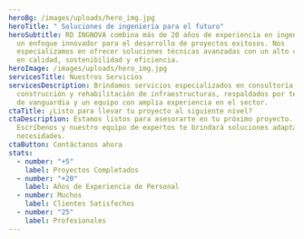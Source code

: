 ```yaml
---
heroBg: /images/uploads/hero_img.jpg
heroTitle: " Soluciones de ingeniería para el futuro"
heroSubtitle: RD INGNOVA combina más de 20 años de experiencia en ingeniería con
  un enfoque innovador para el desarrollo de proyectos exitosos. Nos
  especializamos en ofrecer soluciones técnicas avanzadas con un alto compromiso
  en calidad, sostenibilidad y eficiencia.
heroImage: /images/uploads/hero_img.jpg
servicesTitle: Nuestros Servicios
servicesDescription: Brindamos servicios especializados en consultoría,
  construcción y rehabilitación de infraestructuras, respaldados por tecnología
  de vanguardia y un equipo con amplia experiencia en el sector.
ctaTitle: ¿Listo para llevar tu proyecto al siguiente nivel?
ctaDescription: Estamos listos para asesorarte en tu próximo proyecto.
  Escríbenos y nuestro equipo de expertos te brindará soluciones adaptadas a tus
  necesidades.
ctaButton: Contáctanos ahora
stats:
  - number: "+5"
    label: Proyectos Completados
  - number: "+20"
    label: Años de Experiencia de Personal
  - number: Muchos
    label: Clientes Satisfechos
  - number: "25"
    label: Profesionales
---
```

